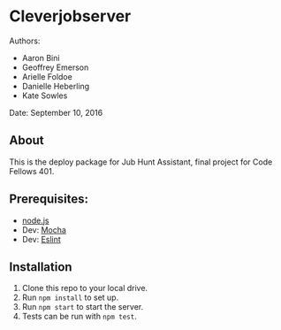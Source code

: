 # Cleverjobserver

Authors: 

- Aaron Bini
- Geoffrey Emerson
- Arielle Foldoe
- Danielle Heberling
- Kate Sowles

Date: September 10, 2016  

## About

This is the deploy package for Jub Hunt Assistant, final project for Code Fellows 401.

## Prerequisites:
* [node.js](https://nodejs.org/en/)
* Dev: [Mocha](https://mochajs.org/)
* Dev: [Eslint](http://eslint.org/)

## Installation

1. Clone this repo to your local drive.
1. Run `npm install` to set up.
1. Run `npm start` to start the server.
1. Tests can be run with `npm test`.
